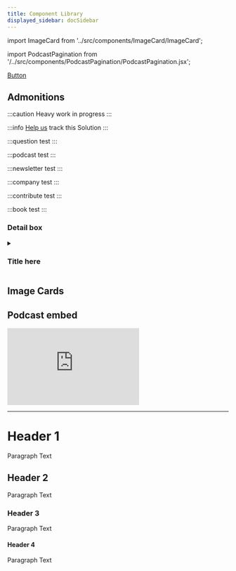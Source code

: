 ```yaml
---
title: Component Library
displayed_sidebar: docSidebar
---
```

import ImageCard from '../src/components/ImageCard/ImageCard';

import PodcastPagination from '/../src/components/PodcastPagination/PodcastPagination.jsx'; 

<a href="https://www.example.com" class="doc-button">Button</a>

## Admonitions

:::caution
Heavy work in progress
:::

:::info [Help us](contribute) track this Solution
:::

:::question
test
:::

:::podcast
test
:::

:::newsletter
test
:::

:::company
test
:::

:::contribute
test
:::

:::book
test
:::

### Detail box

<details>
  <summary><h3>Title here</h3></summary>
  <div>
    <div>
      <h2>Header</h2>
      <p>Paragraph</p>
    </div>
  </div>
</details>


## Image Cards

<div style={{ display: 'flex', flexWrap: 'wrap'}}>
    <ImageCard
    title="Image card example"
    description="Image card description. Note character limit has elipses cutoff"
    imageUrl="/img/recycled-plastics.png"
    linkUrl="../solution-recycled-plastics"
    />
    <ImageCard
    title="Image card example"
    description="Transforming discarded plastics into useful products, reducing plastic waste and its impact on the environment."
    imageUrl="/img/recycled-plastics.png"
    linkUrl="../solution-recycled-plastics"
    />
</div>


## Podcast embed

<iframe 
  allow="autoplay *; encrypted-media *; fullscreen *; clipboard-write" 
  frameBorder="0" 
  height="175" 
  style={{width:'100%', maxWidth:'660px', overflow:'hidden', borderRadius:'10px'}} 
  sandbox="allow-forms allow-popups allow-same-origin allow-scripts allow-storage-access-by-user-activation allow-top-navigation-by-user-activation" 
  src="https://player.simplecast.com/48f461ac-a9c3-4c9e-8288-207b588d8a60?dark=true&wmode=opaque"
/>

## Podcast Pagination embed

<PodcastPagination iframes={[
`<iframe allow="autoplay *; encrypted-media *; fullscreen *; clipboard-write" frameBorder="0" height="175" style={{width:'100%', maxWidth:'660px', overflow:'hidden', borderRadius:'10px'}} sandbox="allow-forms allow-popups allow-same-origin allow-scripts allow-storage-access-by-user-activation allow-top-navigation-by-user-activation" src="https://player.simplecast.com/48f461ac-a9c3-4c9e-8288-207b588d8a60?dark=true&wmode=opaque" />`,
`<iframe allow="autoplay *; encrypted-media *; fullscreen *; clipboard-write" frameBorder="0" height="175" style={{width:'100%', maxWidth:'660px', overflow:'hidden', borderRadius:'10px'}} sandbox="allow-forms allow-popups allow-same-origin allow-scripts allow-storage-access-by-user-activation allow-top-navigation-by-user-activation" src="https://player.simplecast.com/48f461ac-a9c3-4c9e-8288-207b588d8a60?dark=true&wmode=opaque" />`,
`<iframe allow="autoplay *; encrypted-media *; fullscreen *; clipboard-write" frameBorder="0" height="175" style={{width:'100%', maxWidth:'660px', overflow:'hidden', borderRadius:'10px'}} sandbox="allow-forms allow-popups allow-same-origin allow-scripts allow-storage-access-by-user-activation allow-top-navigation-by-user-activation" src="https://player.simplecast.com/48f461ac-a9c3-4c9e-8288-207b588d8a60?dark=true&wmode=opaque" />`,
`<iframe allow="autoplay *; encrypted-media *; fullscreen *; clipboard-write" frameBorder="0" height="175" style={{width:'100%', maxWidth:'660px', overflow:'hidden', borderRadius:'10px'}} sandbox="allow-forms allow-popups allow-same-origin allow-scripts allow-storage-access-by-user-activation allow-top-navigation-by-user-activation" src="https://player.simplecast.com/48f461ac-a9c3-4c9e-8288-207b588d8a60?dark=true&wmode=opaque" />`,
`<iframe allow="autoplay *; encrypted-media *; fullscreen *; clipboard-write" frameBorder="0" height="175" style={{width:'100%', maxWidth:'660px', overflow:'hidden', borderRadius:'10px'}} sandbox="allow-forms allow-popups allow-same-origin allow-scripts allow-storage-access-by-user-activation allow-top-navigation-by-user-activation" src="https://player.simplecast.com/48f461ac-a9c3-4c9e-8288-207b588d8a60?dark=true&wmode=opaque" />`,
]}/>

## YouTube embed

<iframe width="560" height="315" src="https://www.youtube-nocookie.com/embed/zFX1mOsg36w?si=H_P0WZ7XFclD1Nvg" title="YouTube video player" frameborder="0" allow="accelerometer; autoplay; clipboard-write; encrypted-media; gyroscope; picture-in-picture; web-share" allowfullscreen></iframe>


---

# Header 1

Paragraph Text

## Header 2

Paragraph Text

### Header 3

Paragraph Text

#### Header 4

Paragraph Text